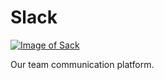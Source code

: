 Slack
========

[![Image of Sack][producti]][product]

Our team communication platform.

[product]: https://slack.com/
[producti]: http://i.imgur.com/0u1iR8W.png